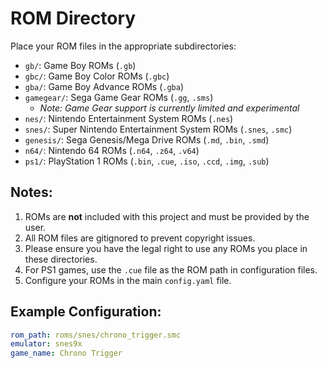# ROM Directory

Place your ROM files in the appropriate subdirectories:

- `gb/`: Game Boy ROMs (`.gb`)
- `gbc/`: Game Boy Color ROMs (`.gbc`)
- `gba/`: Game Boy Advance ROMs (`.gba`)
- `gamegear/`: Sega Game Gear ROMs (`.gg`, `.sms`)
  - *Note: Game Gear support is currently limited and experimental*
- `nes/`: Nintendo Entertainment System ROMs (`.nes`)
- `snes/`: Super Nintendo Entertainment System ROMs (`.snes`, `.smc`)
- `genesis/`: Sega Genesis/Mega Drive ROMs (`.md`, `.bin`, `.smd`)
- `n64/`: Nintendo 64 ROMs (`.n64`, `.z64`, `.v64`)
- `ps1/`: PlayStation 1 ROMs (`.bin`, `.cue`, `.iso`, `.ccd`, `.img`, `.sub`)

## Notes:

1. ROMs are **not** included with this project and must be provided by the user.
2. All ROM files are gitignored to prevent copyright issues.
3. Please ensure you have the legal right to use any ROMs you place in these directories.
4. For PS1 games, use the `.cue` file as the ROM path in configuration files.
5. Configure your ROMs in the main `config.yaml` file.

## Example Configuration:

```yaml
rom_path: roms/snes/chrono_trigger.smc
emulator: snes9x
game_name: Chrono Trigger
```